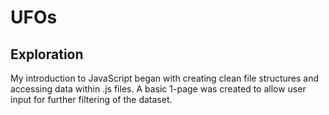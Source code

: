 # UFOs

## Exploration

My introduction to JavaScript began with creating clean file structures and accessing data within .js files.  A basic 1-page was created to allow user input for further filtering of the dataset.
